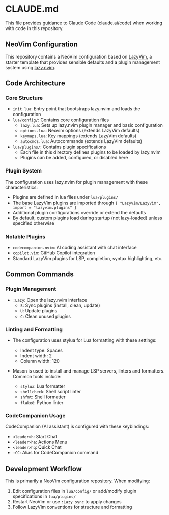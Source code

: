 # CLAUDE.md

This file provides guidance to Claude Code (claude.ai/code) when working with code in this repository.

## NeoVim Configuration

This repository contains a NeoVim configuration based on [LazyVim](https://github.com/LazyVim/LazyVim), a starter template that provides sensible defaults and a plugin management system using [lazy.nvim](https://github.com/folke/lazy.nvim).

## Code Architecture

### Core Structure

- `init.lua`: Entry point that bootstraps lazy.nvim and loads the configuration
- `lua/config/`: Contains core configuration files
  - `lazy.lua`: Sets up lazy.nvim plugin manager and basic configuration
  - `options.lua`: Neovim options (extends LazyVim defaults)
  - `keymaps.lua`: Key mappings (extends LazyVim defaults)
  - `autocmds.lua`: Autocommands (extends LazyVim defaults)
- `lua/plugins/`: Contains plugin specifications
  - Each file in this directory defines plugins to be loaded by lazy.nvim
  - Plugins can be added, configured, or disabled here

### Plugin System

The configuration uses lazy.nvim for plugin management with these characteristics:
- Plugins are defined in lua files under `lua/plugins/`
- The base LazyVim plugins are imported through `{ "LazyVim/LazyVim", import = "lazyvim.plugins" }`
- Additional plugin configurations override or extend the defaults
- By default, custom plugins load during startup (not lazy-loaded) unless specified otherwise

### Notable Plugins

- `codecompanion.nvim`: AI coding assistant with chat interface
- `copilot.vim`: GitHub Copilot integration
- Standard LazyVim plugins for LSP, completion, syntax highlighting, etc.

## Common Commands

### Plugin Management

- `:Lazy`: Open the lazy.nvim interface
  - `S`: Sync plugins (install, clean, update)
  - `U`: Update plugins
  - `C`: Clean unused plugins

### Linting and Formatting

- The configuration uses stylua for Lua formatting with these settings:
  - Indent type: Spaces
  - Indent width: 2
  - Column width: 120
  
- Mason is used to install and manage LSP servers, linters and formatters. Common tools include:
  - `stylua`: Lua formatter
  - `shellcheck`: Shell script linter
  - `shfmt`: Shell formatter
  - `flake8`: Python linter

### CodeCompanion Usage

CodeCompanion (AI assistant) is configured with these keybindings:
- `<leader>h`: Start Chat
- `<leader>ha`: Actions Menu
- `<leader>hq`: Quick Chat
- `:CC`: Alias for CodeCompanion command

## Development Workflow

This is primarily a NeoVim configuration repository. When modifying:

1. Edit configuration files in `lua/config/` or add/modify plugin specifications in `lua/plugins/`
2. Restart NeoVim or use `:Lazy sync` to apply changes
3. Follow LazyVim conventions for structure and formatting